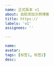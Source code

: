 ```yaml
---
name: 正式版本 v1
about: 自助添加示例博客
title: https://
labels: 'v1'
assignees: ''

---
```

```yaml
name:
avatar:
tags: [标签1, 标签2]
desc:
```
